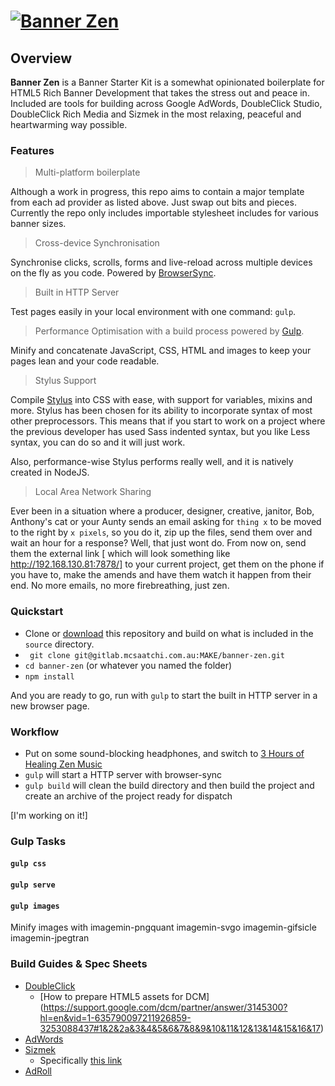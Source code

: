 # [![Banner Zen](https://dl.dropboxusercontent.com/u/86789142/cdn/banner-zen/banner-zen-hero_gitlab.png)](https://gitlab.mcsaatchi.com.au/MAKE/banner-zen/repository/archive.zip)

## Overview
**Banner Zen** is a Banner Starter Kit is a somewhat opinionated boilerplate for HTML5 Rich Banner Development that takes the stress out and peace in. Included are tools for building across Google AdWords, DoubleClick Studio, DoubleClick Rich Media and Sizmek in the most relaxing, peaceful and heartwarming way possible.

### Features

> Multi-platform boilerplate

Although a work in progress, this repo aims to contain a major template from each ad provider as listed above. Just swap out bits and pieces. Currently the repo only includes importable stylesheet includes for various banner sizes.

> Cross-device Synchronisation

Synchronise clicks, scrolls, forms and live-reload across multiple devices on the fly as you code. Powered by [BrowserSync](http://browsersync.io).

> Built in HTTP Server

Test pages easily in your local environment with one command: `gulp`.

> Performance Optimisation with a build process powered by [Gulp](http://gulpjs.com/).

Minify and concatenate JavaScript, CSS, HTML and images to keep your pages lean and your code readable.

> Stylus Support

Compile [Stylus](https://learnboost.github.io/stylus/) into CSS with ease, with support for variables, mixins and more.
Stylus has been chosen for its ability to incorporate syntax of most other preprocessors. This means that if you start to work on a project where the previous developer has used Sass indented syntax, but you like Less syntax, you can do so and it will just work.

Also, performance-wise Stylus performs really well, and it is natively created in NodeJS.

> Local Area Network Sharing

Ever been in a situation where a producer, designer, creative, janitor, Bob, Anthony's cat or your Aunty sends an email asking for `thing x` to be moved to the right by `x pixels`, so you do it, zip up the files, send them over and wait an hour for a response? Well, that just wont do. From now on, send them the external link [ which will look something like http://192.168.130.81:7878/] to your current project, get them on the phone if you have to, make the amends and have them watch it happen from their end. No more emails, no more firebreathing, just zen.


### Quickstart
- Clone or [download](https://gitlab.mcsaatchi.com.au/MAKE/banner-zen/repository/archive.zip) this repository and build on what is included in the `source` directory.
- ` git clone git@gitlab.mcsaatchi.com.au:MAKE/banner-zen.git`
- `cd banner-zen` (or whatever you named the folder)
- `npm install`

And you are ready to go, run with `gulp` to start the built in HTTP server in a new browser page.

### Workflow
- Put on some sound-blocking headphones, and switch to [3 Hours of Healing Zen Music](https://www.youtube.com/watch?v=LGiH6oUDXVg)
- `gulp` will start a HTTP server with browser-sync
- `gulp build` will clean the build directory and then build the project and create an archive of the project ready for dispatch

[I'm working on it!]


### Gulp Tasks
#### `gulp css`

#### `gulp serve`

#### `gulp images`
Minify images with
imagemin-pngquant
imagemin-svgo
imagemin-gifsicle
imagemin-jpegtran

### Build Guides & Spec Sheets
- [DoubleClick](https://support.google.com/richmedia/answer/3369501?hl=en&ref_topic=3369390&rd=1)
  - [How to prepare HTML5 assets for DCM] (https://support.google.com/dcm/partner/answer/3145300?hl=en&vid=1-635790097211926859-3253088437#1&2&2a&3&4&5&6&7&8&9&10&11&12&13&14&15&16&17)
- [AdWords](https://support.google.com/adwordspolicy/answer/176108)
- [Sizmek](https://support.sizmek.com/hc/en-us/categories/200103329-Creating-HTML5-Ads)
  - Specifically [this link](https://support.sizmek.com/hc/en-us/articles/202732315-HTML5-Formats-and-Features)
- [AdRoll](https://help.adroll.com/hc/en-us/articles/201975690-Creative-Guidelines)
